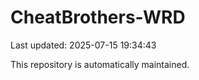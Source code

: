 # CheatBrothers-WRD

Last updated: 2025-07-15 19:34:43

This repository is automatically maintained.
